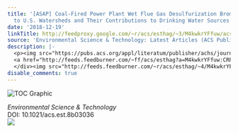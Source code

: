 ```yaml
---
title: '[ASAP] Coal-Fired Power Plant Wet Flue Gas Desulfurization Bromide Discharges
  to U.S. Watersheds and Their Contributions to Drinking Water Sources'
date: '2018-12-19'
linkTitle: http://feedproxy.google.com/~r/acs/esthag/~3/M4kwkrYFfuw/acs.est.8b03036
source: 'Environmental Science & Technology: Latest Articles (ACS Publications)'
description: |-
  <p><img src="https://pubs.acs.org/appl/literatum/publisher/achs/journals/content/esthag/0/esthag.ahead-of-print/acs.est.8b03036/20181219/images/medium/es-2018-03036p_0005.gif" alt="TOC Graphic"/></p><div><cite>Environmental Science & Technology</cite></div><div>DOI: 10.1021/acs.est.8b03036</div><div class="feedflare">
  <a href="http://feeds.feedburner.com/~ff/acs/esthag?a=M4kwkrYFfuw:CRPaNopDtPg:yIl2AUoC8zA"><img src="http://feeds.feedburner.com/~ff/acs/esthag?d=yIl2AUoC8zA" border="0"></img></a>
  </div><img src="http://feeds.feedburner.com/~r/acs/esthag/~4/M4kwkrYFfuw" height="1" width="1" ...
disable_comments: true
---
```

<p><img src="https://pubs.acs.org/appl/literatum/publisher/achs/journals/content/esthag/0/esthag.ahead-of-print/acs.est.8b03036/20181219/images/medium/es-2018-03036p_0005.gif" alt="TOC Graphic"/></p><div><cite>Environmental Science & Technology</cite></div><div>DOI: 10.1021/acs.est.8b03036</div><div class="feedflare">
<a href="http://feeds.feedburner.com/~ff/acs/esthag?a=M4kwkrYFfuw:CRPaNopDtPg:yIl2AUoC8zA"><img src="http://feeds.feedburner.com/~ff/acs/esthag?d=yIl2AUoC8zA" border="0"></img></a>
</div><img src="http://feeds.feedburner.com/~r/acs/esthag/~4/M4kwkrYFfuw" height="1" width="1" ...
